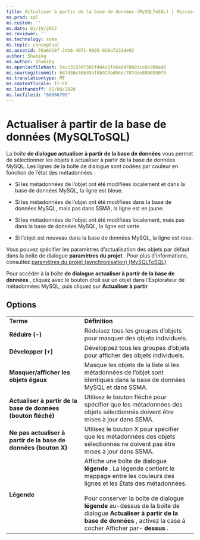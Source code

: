 ```yaml
---
title: Actualiser à partir de la base de données (MySQLToSQL) | Microsoft Docs
ms.prod: sql
ms.custom: ''
ms.date: 01/19/2017
ms.reviewer: ''
ms.technology: ssma
ms.topic: conceptual
ms.assetid: 59a6db8f-2db6-4071-9005-928a7231de92
author: Shamikg
ms.author: Shamikg
ms.openlocfilehash: 5acc3153d7305f404c5fc6a0478b83cc0c98bad6
ms.sourcegitcommit: b87d36c46b39af8b929ad94ec707dee8800950f5
ms.translationtype: MT
ms.contentlocale: fr-FR
ms.lasthandoff: 02/08/2020
ms.locfileid: "68066705"
---
```

# <a name="refresh-from-database-mysqltosql"></a>Actualiser à partir de la base de données (MySQLToSQL)
La boîte **de dialogue actualiser à partir de la base de données** vous permet de sélectionner les objets à actualiser à partir de la base de données MySQL. Les lignes de la boîte de dialogue sont codées par couleur en fonction de l’état des métadonnées :  
  
-   Si les métadonnées de l’objet ont été modifiées localement et dans la base de données MySQL, la ligne est bleue.  
  
-   Si les métadonnées de l’objet ont été modifiées dans la base de données MySQL, mais pas dans SSMA, la ligne est en jaune.  
  
-   Si les métadonnées de l’objet ont été modifiées localement, mais pas dans la base de données MySQL, la ligne est verte.  
  
-   Si l’objet est nouveau dans la base de données MySQL, la ligne est rose.  
  
Vous pouvez spécifier les paramètres d’actualisation des objets par défaut dans la boîte de dialogue **paramètres du projet** . Pour plus d’informations, consultez [paramètres du projet &#40;synchronisation&#41; &#40;MySQLToSQL&#41;](../../ssma/mysql/project-settings-synchronization-mysqltosql.md)  
  
Pour accéder à la boîte **de dialogue actualiser à partir de la base de données** , cliquez avec le bouton droit sur un objet dans l’Explorateur de métadonnées MySQL, puis cliquez sur **Actualiser à partir**  
  
## <a name="options"></a>Options  
  
|||  
|-|-|  
|**Terme**|**Définition**|  
|**Réduire (-)**|Réduisez tous les groupes d’objets pour masquer des objets individuels.|  
|**Développer (+)**|Développez tous les groupes d’objets pour afficher des objets individuels.|  
|**Masquer/afficher les objets égaux**|Masque les objets de la liste si les métadonnées de l’objet sont identiques dans la base de données MySQL et dans SSMA.|  
|**Actualiser à partir de la base de données (bouton fléché)**|Utilisez le bouton fléché pour spécifier que les métadonnées des objets sélectionnés doivent être mises à jour dans SSMA.|  
|**Ne pas actualiser à partir de la base de données (bouton X)**|Utilisez le bouton X pour spécifier que les métadonnées des objets sélectionnés ne doivent pas être mises à jour dans SSMA.|  
|**Légende**|Affiche une boîte de dialogue **légende** . La légende contient le mappage entre les couleurs des lignes et les États des métadonnées.<br /><br />Pour conserver la boîte de dialogue **légende** au-dessus de la boîte de dialogue **Actualiser à partir de la base de données** , activez la case à cocher Afficher par- **dessus** .|  
  
